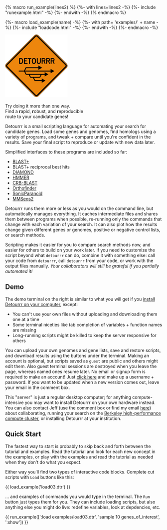 {% macro run_example(lines2) %}
  {%- with lines=lines2 -%}
    {%- include "runexample.html" -%}
  {%- endwith -%}
{% endmacro %}

{%- macro load_example(name) -%}
  {%- with path= 'examples/' + name -%}
    {%- include "loadcode.html" -%}
  {%- endwith -%}
{%- endmacro -%}

<!--
<div id="account">account: {{ user }}
{% if user == 'guest' %}
<a id="loginlink" href="/user">Click here</a> to log in.
{% endif %}
</div>
-->

<div id="intropitch">
<img src="/static/detourrr.png" style="width:200px;"></img>
<br/>
<br/>
<!-- The <b>r</b>apid, <b>r</b>obust, <b>r</b>eproducible route to your candidate genes! -->
Try doing it more than one way.<br/>
Find a <b>r</b>apid, <b>r</b>obust, and <b>r</b>eproducible<br/>
route to your candidate genes!
</div>

<!--
Phylogenomic cuts are lists of candidate genes whose distribution suggests they
might be imprortant for a trait of interest. If you know some species whose
genomes or transcriptomes should contain your genes and some related ones that
shouldn't, you probably have enough info to make a cut! It will also help to list
some known genes that the search should pick up and some that it shouldn't.

Although the idea sounds simple, in practice making a cut involves lots of
"gut" decisions about which species to compare and how to compare them. You
will get very different candidate genes depending on parameters like
e-value cutoff, and you can usually reduce the search space from huge to
managable by applying common sense.

Cut script is a simple(ish) language for setting up your search, measuring how
well it performs, and tweaking it until you're confident enough in the results
to start cloning. It aims to be the easiest way to conduct searches too complex
for a website, but not so complex that you need to control every little detail
in a "real" language like Python or R. It also aims to describe everything you
did succinctly and reproducibly, in a format suitable for supplemental materials.
Everyone wins when your work is easy to update and build on!
-->

Detourrr is a small scripting language for automating your search for candidate genes.
Load some genes and genomes,
find homologs using a variety of programs,
and tweak + compare until you're confident in the results.
Save your final script to reproduce or update with new data later.

Simplified interfaces to these programs are included so far:

- [BLAST+][5]
- BLAST+ reciprocal best hits
- [DIAMOND][6]
- [HMMER][7]
- [CRB-BLAST][8]
- [Orthofinder][9]
- [SonicParanoid][10]
- [MMSeqs2][11]


Detourrr runs them more or less as you would on the command line, but automatically manages everything.
It caches intermediate files and shares them between programs when possible,
re-running only the commands that change with each variation of your search.
It can also plot how the results change given different genes or genomes, positive or negative control lists, or search methods.

Scripting makes it easier for you to compare search methods now,
and easier for others to build on your work later.
If you need to customize the script beyond what `detourrr` can do, combine it with something else:
call your code from `detourrr`, call `detourrr` from your code, or work with the output files manually.
_Your collaborators will still be grateful if you partially automated it!_

## Demo

<!-- ![](/static/server.png) -->

The demo terminal on the right is similar to what you will get if you [install Detourrr on your computer][1], except:

* You can't use your own files without uploading and downloading them one at a time
* Some terminal niceties like tab completion of variables + function names are missing
* Long-running scripts might be killed to keep the server responsive for others

You can upload your own genomes and gene lists, save and restore scripts,
and download results using the buttons under the terminal.
Making an account is optional, but scripts saved as `guest` are public and others might edit them.
Also guest terminal sessions are destroyed when you leave the page, whereas named ones resume later.
No email or signup form is required to make an account! Just [click here][3] and make up a username + password.
If you want to be updated when a new version comes out, leave your email in the comment box.

This "server" is just a regular desktop computer; for anything
compute-intensive you may want to install Detourrr on your own hardware
instead. You can also contact Jeff (use the comment box or find my email
[here][4]) about collaborating, running your search on the [Berkeley
high-performance compute cluster][2], or installing Detourrr at your institution.

## Quick Start

The fastest way to start is probably to skip back and forth between the tutorial and examples.
Read the tutorial and look for each new concept in the examples,
or play with the examples and read the tutorial as needed when they don't do what you expect.

Either way you'll find two types of interactive code blocks.
Complete cut scripts with `Load` buttons like this:

{{ load_example('load03.dtr') }}

... and examples of commands you would type in the terminal.
The `Run` button just types them for you.
They can include loading scripts, but also anything else you might do live:
redefine variables, look at depdencies, etc.

{{ run_example([':load examples/load03.dtr', 'sample 10 genes_of_interest', ':show']) }}



[1]: https://github.com/jefdaj/shortcut
[2]: https://research-it.berkeley.edu/services/high-performance-computing
[3]: /user
[4]: http://niyogilab.berkeley.edu/lab-directory
[5]: https://blast.ncbi.nlm.nih.gov/Blast.cgi?CMD=Web&PAGE_TYPE=BlastDocs&DOC_TYPE=Download
[6]: https://github.com/bbuchfink/diamond
[7]: http://hmmer.org/
[8]: https://github.com/cboursnell/crb-blast
[9]: https://github.com/davidemms/OrthoFinder
[10]: http://iwasakilab.bs.s.u-tokyo.ac.jp/sonicparanoid/
[11]: https://github.com/soedinglab/MMseqs2

